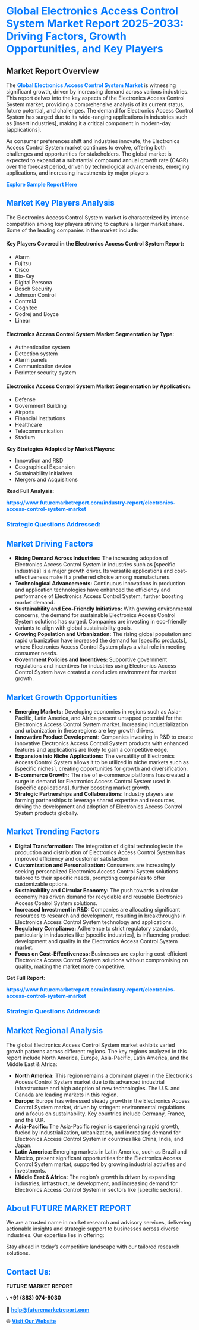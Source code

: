 <h1 style="color: #007BFF;">Global Electronics Access Control System Market Report 2025-2033: Driving Factors, Growth Opportunities, and Key Players</h1>

<section id="overview">
<h2>Market Report Overview</h2>
<p>The <a href="https://www.futuremarketreport.com/industry-report/electronics-access-control-system-market" style="color: #007BFF; text-decoration: none;"><strong>Global Electronics Access Control System Market</strong></a> is witnessing significant growth, driven by increasing demand across various industries. This report delves into the key aspects of the Electronics Access Control System market, providing a comprehensive analysis of its current status, future potential, and challenges. The demand for Electronics Access Control System has surged due to its wide-ranging applications in industries such as [insert industries], making it a critical component in modern-day [applications].</p>
<p>As consumer preferences shift and industries innovate, the Electronics Access Control System market continues to evolve, offering both challenges and opportunities for stakeholders. The global market is expected to expand at a substantial compound annual growth rate (CAGR) over the forecast period, driven by technological advancements, emerging applications, and increasing investments by major players.</p>
</section>

<section id="overview">
<p><a href="https://www.futuremarketreport.com/request-sample/reportId=108318" style="color: #007BFF; text-decoration: none;"><strong>Explore Sample Report Here</strong></a></p>
</section>

<section id="key-players">
<h2 style="color: #007BFF;">Market Key Players Analysis</h2>
<p>The Electronics Access Control System market is characterized by intense competition among key players striving to capture a larger market share. Some of the leading companies in the market include:</p>
<h4>Key Players Covered in the Electronics Access Control System Report:</h4>
<ul><li>Alarm</li><li>Fujitsu</li><li>Cisco</li><li>Bio-Key</li><li>Digital Persona</li><li>Bosch Security</li><li>Johnson Control</li><li>Control4</li><li>Cognitec</li><li>Godrej and Boyce</li><li>Linear</li></ul>
<h4>Electronics Access Control System Market Segmentation by Type:</h4>
<ul><li>Authentication system</li><li>Detection system</li><li>Alarm panels</li><li>Communication device</li><li>Perimter security system</li></ul>

<h4>Electronics Access Control System Market Segmentation by Application:</h4>
<ul><li>Defense</li><li>Government Building</li><li>Airports</li><li>Financial Institutions</li><li>Healthcare</li><li>Telecommunication</li><li>Stadium</li></ul>
<p><strong>Key Strategies Adopted by Market Players:</strong></p>
<ul>
<li>Innovation and R&D</li>
<li>Geographical Expansion</li>
<li>Sustainability Initiatives</li>
<li>Mergers and Acquisitions</li>
</ul>
</section>

<section>
<p><strong>Read Full Analysis: </strong></p><a href="https://www.futuremarketreport.com/industry-report/electronics-access-control-system-market" style="color: #007BFF; text-decoration: none;"><strong>https://www.futuremarketreport.com/industry-report/electronics-access-control-system-market</strong></a>
<h3 style="color: #007BFF;">Strategic Questions Addressed:</h3>
</section>

<section id="driving-factors">
<h2 style="color: #007BFF;">Market Driving Factors</h2>
<ul>
<li><strong>Rising Demand Across Industries:</strong> The increasing adoption of Electronics Access Control System in industries such as [specific industries] is a major growth driver. Its versatile applications and cost-effectiveness make it a preferred choice among manufacturers.</li>
<li><strong>Technological Advancements:</strong> Continuous innovations in production and application technologies have enhanced the efficiency and performance of Electronics Access Control System, further boosting market demand.</li>
<li><strong>Sustainability and Eco-Friendly Initiatives:</strong> With growing environmental concerns, the demand for sustainable Electronics Access Control System solutions has surged. Companies are investing in eco-friendly variants to align with global sustainability goals.</li>
<li><strong>Growing Population and Urbanization:</strong> The rising global population and rapid urbanization have increased the demand for [specific products], where Electronics Access Control System plays a vital role in meeting consumer needs.</li>
<li><strong>Government Policies and Incentives:</strong> Supportive government regulations and incentives for industries using Electronics Access Control System have created a conducive environment for market growth.</li>
</ul>
</section>

<section id="growth-opportunities">
<h2 style="color: #007BFF;">Market Growth Opportunities</h2>
<ul>
<li><strong>Emerging Markets:</strong> Developing economies in regions such as Asia-Pacific, Latin America, and Africa present untapped potential for the Electronics Access Control System market. Increasing industrialization and urbanization in these regions are key growth drivers.</li>
<li><strong>Innovative Product Development:</strong> Companies investing in R&D to create innovative Electronics Access Control System products with enhanced features and applications are likely to gain a competitive edge.</li>
<li><strong>Expansion into Niche Applications:</strong> The versatility of Electronics Access Control System allows it to be utilized in niche markets such as [specific niches], creating opportunities for growth and diversification.</li>
<li><strong>E-commerce Growth:</strong> The rise of e-commerce platforms has created a surge in demand for Electronics Access Control System used in [specific applications], further boosting market growth.</li>
<li><strong>Strategic Partnerships and Collaborations:</strong> Industry players are forming partnerships to leverage shared expertise and resources, driving the development and adoption of Electronics Access Control System products globally.</li>
</ul>
</section>

<section id="trending-factors">
<h2 style="color: #007BFF;">Market Trending Factors</h2>
<ul>
<li><strong>Digital Transformation:</strong> The integration of digital technologies in the production and distribution of Electronics Access Control System has improved efficiency and customer satisfaction.</li>
<li><strong>Customization and Personalization:</strong> Consumers are increasingly seeking personalized Electronics Access Control System solutions tailored to their specific needs, prompting companies to offer customizable options.</li>
<li><strong>Sustainability and Circular Economy:</strong> The push towards a circular economy has driven demand for recyclable and reusable Electronics Access Control System solutions.</li>
<li><strong>Increased Investment in R&D:</strong> Companies are allocating significant resources to research and development, resulting in breakthroughs in Electronics Access Control System technology and applications.</li>
<li><strong>Regulatory Compliance:</strong> Adherence to strict regulatory standards, particularly in industries like [specific industries], is influencing product development and quality in the Electronics Access Control System market.</li>
<li><strong>Focus on Cost-Effectiveness:</strong> Businesses are exploring cost-efficient Electronics Access Control System solutions without compromising on quality, making the market more competitive.</li>
</ul>
</section>

<section>
<p><strong>Get Full Report: </strong></p><a href="https://www.futuremarketreport.com/industry-report/electronics-access-control-system-market" style="color: #007BFF; text-decoration: none;"><strong>https://www.futuremarketreport.com/industry-report/electronics-access-control-system-market</strong></a>
<h3 style="color: #007BFF;">Strategic Questions Addressed:</h3>
</section>


<section id="regional-analysis">
<h2 style="color: #007BFF;">Market Regional Analysis</h2>
<p>The global Electronics Access Control System market exhibits varied growth patterns across different regions. The key regions analyzed in this report include North America, Europe, Asia-Pacific, Latin America, and the Middle East & Africa:</p>
<ul>
<li><strong>North America:</strong> This region remains a dominant player in the Electronics Access Control System market due to its advanced industrial infrastructure and high adoption of new technologies. The U.S. and Canada are leading markets in this region.</li>
<li><strong>Europe:</strong> Europe has witnessed steady growth in the Electronics Access Control System market, driven by stringent environmental regulations and a focus on sustainability. Key countries include Germany, France, and the U.K.</li>
<li><strong>Asia-Pacific:</strong> The Asia-Pacific region is experiencing rapid growth, fueled by industrialization, urbanization, and increasing demand for Electronics Access Control System in countries like China, India, and Japan.</li>
<li><strong>Latin America:</strong> Emerging markets in Latin America, such as Brazil and Mexico, present significant opportunities for the Electronics Access Control System market, supported by growing industrial activities and investments.</li>
<li><strong>Middle East & Africa:</strong> The region’s growth is driven by expanding industries, infrastructure development, and increasing demand for Electronics Access Control System in sectors like [specific sectors].</li>
</ul>
</section>

<footer>
<h2 style="color: #007BFF;">About FUTURE MARKET REPORT</h2>
<p>We are a trusted name in market research and advisory services, delivering actionable insights and strategic support to businesses across diverse industries. Our expertise lies in offering:</p>

<p>Stay ahead in today’s competitive landscape with our tailored research solutions.</p>

<h2 style="color: #007BFF;">Contact Us:</h2>
<p><strong>FUTURE MARKET REPORT</strong></p>
<p>📞 <strong>+91 (883) 074-8030</strong></p>
<p>📧 <strong><a href="mailto:help@futuremarketreport.com" style="color: #007BFF;">help@futuremarketreport.com</a></strong></p>
<p>🌐 <strong><a href="https://www.futuremarketreport.com/" style="color: #007BFF;">Visit Our Website</a></strong></p>
</footer>
